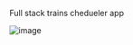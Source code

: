 Full stack trains chedueler app

![image](https://github.com/SuperGini/traines-scheduler/assets/58910040/d11449b0-66c0-4e5a-b3ce-ff16e7e7305c)
